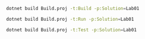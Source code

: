 
```bash
dotnet build Build.proj -t:Build -p:Solution=Lab01
```

```bash
dotnet build Build.proj -t:Run -p:Solution=Lab01
```

```bash
dotnet build Build.proj -t:Test -p:Solution=Lab01
```
